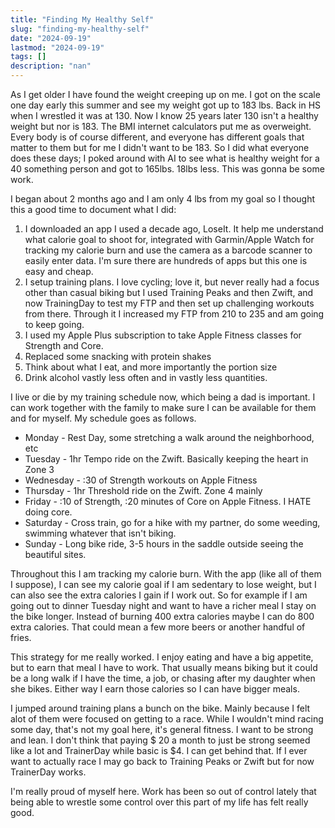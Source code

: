 ```yaml
---
title: "Finding My Healthy Self"
slug: "finding-my-healthy-self"
date: "2024-09-19"
lastmod: "2024-09-19"
tags: []
description: "nan"
---
```


As I get older I have found the weight creeping up on me. I got on the scale one day early this summer and see my weight got up to 183 lbs. Back in HS when I wrestled it was at 130. Now I know 25 years later 130 isn't a healthy weight but nor is 183. The BMI internet calculators put me as overweight.  Every body is of course different, and everyone has different goals that matter to them but for me I didn't want to be 183. So I did what everyone does these days; I poked around with AI to see what is healthy weight for a 40 something person and got to 165lbs. 18lbs less. This was gonna be some work.

I began about 2 months ago and I am only 4 lbs from my goal so I thought this a good time to document what I did: 

1. I downloaded an app I used a decade ago, LoseIt. It help me understand what calorie goal to shoot for, integrated with Garmin/Apple Watch for tracking my calorie burn and use the camera as a barcode scanner to easily enter data. I'm sure there are hundreds of apps but this one is easy and cheap.
2. I setup training plans. I love cycling; love it, but never really had a focus other than casual biking but I used Training Peaks and then Zwift, and now TrainingDay to test my FTP and then set up challenging workouts from there. Through it I increased my FTP from 210 to 235 and am going to keep going.
3. I used my Apple Plus subscription to take Apple Fitness classes for Strength and Core.
4. Replaced some snacking with protein shakes
5. Think about what I eat, and more importantly the portion size
6. Drink alcohol vastly less often and in vastly less quantities. 

I live or die by my training schedule now, which being a dad is important. I can work together with the family to make sure I can be available for them and for myself. My schedule goes as follows.

* Monday - Rest Day, some stretching a walk around the neighborhood, etc
* Tuesday - 1hr Tempo ride on the Zwift. Basically keeping the heart in Zone 3
* Wednesday - :30 of Strength workouts on Apple Fitness
* Thursday - 1hr Threshold ride on the Zwift. Zone 4 mainly
* Friday - :10 of Strength, :20 minutes of Core on Apple Fitness. I HATE doing core.
* Saturday - Cross train, go for a hike with my partner, do some weeding, swimming whatever that isn't biking.
* Sunday - Long bike ride, 3-5 hours in the saddle outside seeing the beautiful sites.

Throughout this I am tracking my calorie burn. With the app (like all of them I suppose), I can see my calorie goal if I am sedentary to lose weight, but I can also see the extra calories I gain if I work out. So for example if I am going out to dinner Tuesday night and want to have a richer meal I stay on the bike longer. Instead of burning 400 extra calories maybe I can do 800 extra calories. That could mean a few more beers or another handful of fries. 

This strategy for me really worked. I enjoy eating and have a big appetite, but to earn that meal I have to work. That usually means biking but it could be a long walk if I have the time, a job, or chasing after my daughter when she bikes. Either way I earn those calories so I can have bigger meals.

I jumped around training plans a bunch on the bike. Mainly because I felt alot of them were focused on getting to a race. While I wouldn't mind racing some day, that's not my goal here, it's general fitness. I want to be strong and lean. I don't think that paying $ 20 a month to just be strong seemed like a lot and TrainerDay while basic is $4. I can get behind that. If I ever want to actually race I may go back to Training Peaks or Zwift but for now TrainerDay works.

I'm really proud of myself here. Work has been so out of control lately that being able to wrestle some control over this part of my life has felt really good. 
